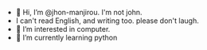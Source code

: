 - 👋 Hi, I’m @jhon-manjirou. I'm not john.
-    I can't read English, and writing too. please don't laugh.
- 👀 I’m interested in computer.
- 🌱 I’m currently learning python

<!---
jhon-manjirou/jhon-manjirou is a ✨ special ✨ repository because its `README.md` (this file) appears on your GitHub profile.
You can click the Preview link to take a look at your changes.
--->

